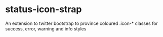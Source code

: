 status-icon-strap
=================

An extension to twitter bootstrap to province coloured .icon-* classes for success, error, warning and info styles
